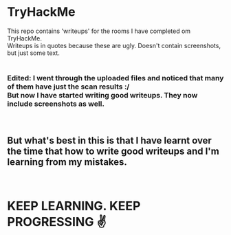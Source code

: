 # TryHackMe

This repo contains 'writeups' for the rooms I have completed om TryHackMe. <br>
Writeups is in quotes because these are ugly. Doesn't contain screenshots, but just some text. <br>
<br>

<h3>Edited:
I went through the uploaded files and noticed that many of them have just the scan results :/<br>
But now I have started writing good writeups. They now include screenshots as well. <br>
</h3>
<br>

<h2>But what's best in this is that I have learnt over the time that how to write good writeups and I'm learning from my mistakes.</h2>
<br>
<h1>KEEP LEARNING. KEEP PROGRESSING ✌️</h1>
